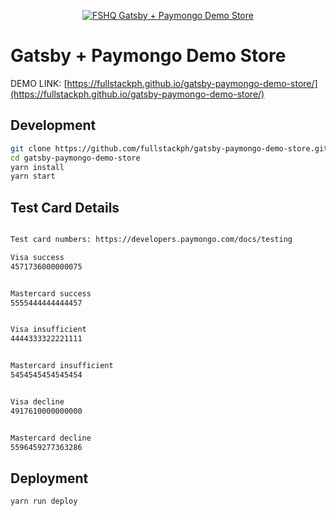 <p align="center">
  <a href="https://fullstackph.github.io/gatsby-paymongo-demo-store/">
    <img src="https://fullstackph.github.io/gatsby-paymongo-demo-store/assets/fshq-demo-store.png" alt="FSHQ Gatsby + Paymongo Demo Store" />
  </a>
</p>

# Gatsby + Paymongo Demo Store

DEMO LINK: [https://fullstackph.github.io/gatsby-paymongo-demo-store/](https://fullstackph.github.io/gatsby-paymongo-demo-store/)

## Development

```bash
git clone https://github.com/fullstackph/gatsby-paymongo-demo-store.git
cd gatsby-paymongo-demo-store
yarn install
yarn start
```

## Test Card Details
```bash

Test card numbers: https://developers.paymongo.com/docs/testing

Visa success
4571736000000075


Mastercard success
5555444444444457


Visa insufficient
4444333322221111


Mastercard insufficient
5454545454545454


Visa decline
4917610000000000 


Mastercard decline
5596459277363286
```

## Deployment
```bash
yarn run deploy
```
